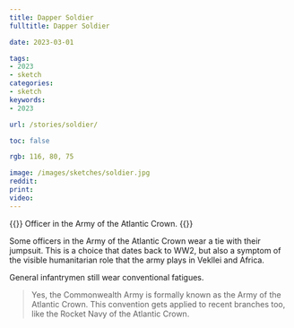```yaml
---
title: Dapper Soldier
fulltitle: Dapper Soldier

date: 2023-03-01

tags:
- 2023
- sketch
categories:
- sketch
keywords:
- 2023

url: /stories/soldier/

toc: false

rgb: 116, 80, 75

image: /images/sketches/soldier.jpg
reddit:
print:
video:
---
```

{{<note caption>}}
Officer in the Army of the Atlantic Crown.
{{</note>}}

Some officers in the Army of the Atlantic Crown wear a tie with their jumpsuit. This is a choice that dates back to WW2, but also a symptom of the visible humanitarian role that the army plays in Vekllei and Africa.

General infantrymen still wear conventional fatigues.

> Yes, the Commonwealth Army is formally known as the Army of the Atlantic Crown. This convention gets applied to recent branches too, like the Rocket Navy of the Atlantic Crown.